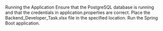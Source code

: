 Running the Application
Ensure that the PostgreSQL database is running and that the credentials in application.properties are correct.
Place the Backend_Developer_Task.xlsx file in the specified location.
Run the Spring Boot application.
